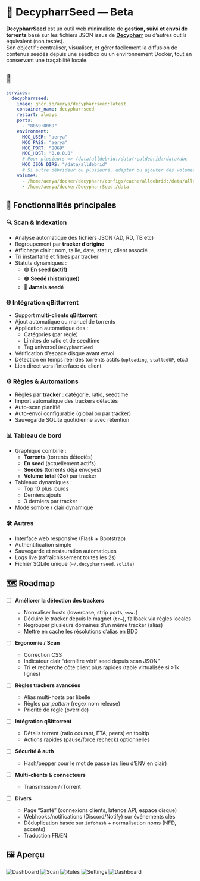 # 🌱 DecypharrSeed — Beta

**DecypharrSeed** est un outil web minimaliste de **gestion, suivi et envoi de torrents** basé sur les fichiers JSON issus de [**Decypharr**](https://github.com/sirrobot01/decypharr) ou d’autres outils équivalent (non testés).  
Son objectif : centraliser, visualiser, et gérer facilement la diffusion de contenus seedés depuis une seedbox ou un environnement Docker, tout en conservant une traçabilité locale.





## 🐳

```yaml
services:
  decypharrseed:
    image: ghcr.io/aerya/decypharrseed:latest
    container_name: decypharrseed
    restart: always
    ports:
      - "8069:8069"
    environment:
      MCC_USER: "aerya"
      MCC_PASS: "aerya"
      MCC_PORT: "8069"
      MCC_HOST: "0.0.0.0"
      # Pour plusieurs => /data/alldebrid:/data/realdebrid:/data/abc
      MCC_JSON_DIRS: "/data/alldebrid"
      # Si autre débrideur ou plusieurs, adapter ou ajouter des volumes
    volumes:
      - /home/aerya/docker/decypharr/configs/cache/alldebrid:/data/alldebrid:ro
      - /home/aerya/docker/DecypharrSeed:/data
```




## 🚀 Fonctionnalités principales

### 🔍 Scan & Indexation
- Analyse automatique des fichiers JSON (AD, RD, TB etc)
- Regroupement par **tracker d’origine**
- Affichage clair : nom, taille, date, statut, client associé
- Tri instantané et filtres par tracker
- Statuts dynamiques :  
  - 🟢 **En seed (actif)**  
  - 🟠 **Seedé (historique))**  
  - 🔴 **Jamais seedé**

### 🌐 Intégration qBittorrent
- Support **multi-clients qBittorrent**
- Ajout automatique ou manuel de torrents
- Application automatique des :
  - Catégories (par règle)
  - Limites de ratio et de seedtime
  - Tag universel `DecypharrSeed`
- Vérification d’espace disque avant envoi
- Détection en temps réel des torrents actifs (`uploading`, `stalledUP`, etc.)
- Lien direct vers l’interface du client

### ⚙️ Règles & Automations
- Règles par **tracker** : catégorie, ratio, seedtime
- Import automatique des trackers détectés
- Auto-scan planifié
- Auto-envoi configurable (global ou par tracker)
- Sauvegarde SQLite quotidienne avec rétention

### 📊 Tableau de bord
- Graphique combiné :
  - **Torrents** (torrents détectés)
  - **En seed** (actuellement actifs)
  - **Seedés** (torrents déjà envoyés)
  - **Volume total (Go)** par tracker
- Tableaux dynamiques :
  - Top 10 plus lourds
  - Derniers ajouts
  - 3 derniers par tracker
- Mode sombre / clair dynamique

### 🛠️ Autres
- Interface web responsive (Flask + Bootstrap)
- Authentification simple
- Sauvegarde et restauration automatiques
- Logs live (rafraîchissement toutes les 2s)
- Fichier SQLite unique (`~/.decypharrseed.sqlite`)





## 🗺️ Roadmap

- [ ] **Améliorer la détection des trackers**
  - Normaliser hosts (lowercase, strip ports, `www.`)
  - Déduire le tracker depuis le magnet (`tr=`), fallback via règles locales
  - Regrouper plusieurs domaines d’un même tracker (alias)
  - Mettre en cache les résolutions d’alias en BDD

- [ ] **Ergonomie / Scan**
  - Correction CSS
  - Indicateur clair “dernière vérif seed depuis scan JSON”
  - Tri et recherche côté client plus rapides (table virtualisée si >1k lignes)

- [ ] **Règles trackers avancées**
  - Alias multi-hosts par libellé
  - Règles par *pattern* (regex nom release)
  - Priorité de règle (override)

- [ ] **Intégration qBittorrent**
  - Détails torrent (ratio courant, ETA, peers) en tooltip
  - Actions rapides (pause/force recheck) optionnelles

- [ ] **Sécurité & auth**
  - Hash/pepper pour le mot de passe (au lieu d’ENV en clair)

- [ ] **Multi-clients & connecteurs**
  - Transmission / rTorrent

- [ ] **Divers**
  - Page “Santé” (connexions clients, latence API, espace disque)
  - Webhooks/notifications (Discord/Notify) sur événements clés
  - Déduplication basée sur `infohash` + normalisation noms (NFD, accents)
  - Traduction FR/EN





## 🖼️ Aperçu

![Dashboard](screens/1.png) ![Scan](screens/4.png) ![Rules](screens/3.png) ![Settings](screens/2.png) ![Dashboard](screens/5.png)